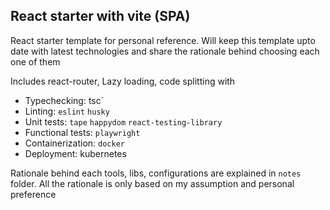 ## React starter with vite (SPA)
React starter template for personal reference. Will keep this template upto date with 
latest technologies and share the rationale behind choosing each one of them

Includes react-router, Lazy loading, code splitting with
- Typechecking:   tsc`
- Linting: `eslint` `husky`
- Unit tests: `tape` `happydom` `react-testing-library`
- Functional tests: `playwright`
- Containerization: `docker`
- Deployment: kubernetes


Rationale behind each tools, libs, configurations are explained in `notes` folder. 
All the rationale is only based on my assumption and personal preference


